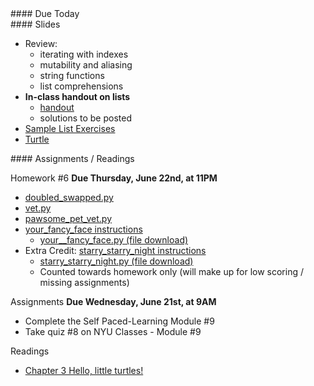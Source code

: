 <article class="due" markdown="block">
#### Due Today


</article>

<article class="slides" markdown="block">
#### Slides

* Review:
	* iterating with indexes
	* mutability and aliasing
	* string functions
	* list comprehensions
* __In-class handout on lists__
    * [handout](resources/handouts/in-class/lists.pdf)
    * solutions to be posted
* [Sample List Exercises](classes/18/lists_warmup.html)
* [Turtle](classes/21/turtle.html)

</article>

<article class="assignments" markdown="block">
#### Assignments / Readings		

Homework #6 __Due Thursday, June 22nd, at 11PM__ 

* [doubled_swapped.py](homework/hw08/doubled_swapped.py)
* [vet.py](homework/hw07/vet.py)
* [pawsome_pet_vet.py](homework/hw07/pawsome_pet_vet.py)
* [your_fancy_face instructions](homework/hw08/your_fancy_face.html)
	* [your__fancy_face.py (file download)](homework/hw08/your_fancy_face.py)
* Extra Credit: [starry_starry_night instructions](homework/hw08/starry_starry_night_ec.html)
	* [starry_starry_night.py (file download)](homework/hw08/starry_starry_night_ec.py)
	* Counted towards homework only (will make up for low scoring / missing assignments)

Assignments __Due Wednesday, June 21st, at 9AM__

* Complete the Self Paced-Learning Module #9
* Take quiz #8 on NYU Classes - Module #9

Readings

* [Chapter 3 Hello, little turtles!](http://openbookproject.net/thinkcs/python/english3e/hello_little_turtles.html)


</article>
